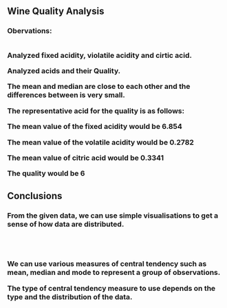 <h2>Wine Quality Analysis</h2>
<h3>Obervations: <br>

<br>

Analyzed fixed acidity, violatile acidity and cirtic acid.

Analyzed acids and their Quality.

The mean and median are close to each other and the differences between is very small.

The representative acid for the quality is as follows:

The mean value of the fixed acidity would be 6.854

The mean value of the volatile acidity would be 0.2782

The mean value of citric acid would be 0.3341

The quality would be 6
</h3>
<h2>Conclusions</h2>
<h3>
From the given data, we can use simple visualisations to get a sense of how data are distributed.

<br> <br>

We can use various measures of central tendency such as mean, median and mode to represent a group of observations.
<br>

The type of central tendency measure to use depends on the type and the distribution of the data.
</h3>
